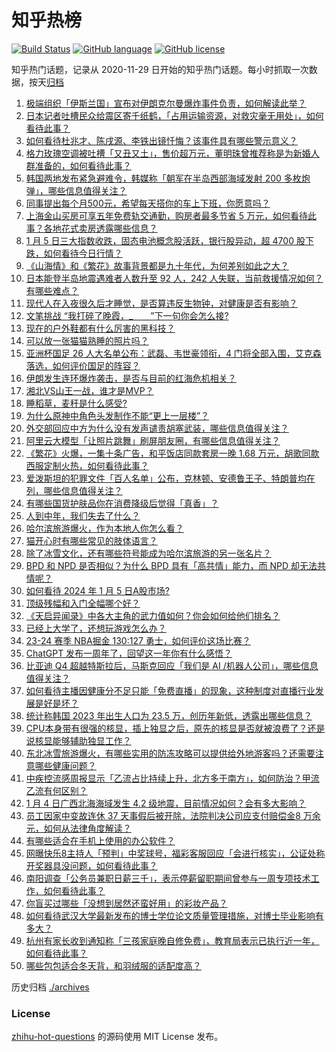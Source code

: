 # 知乎热榜
[![Build Status](https://github.com/ToWeLong/zhihu-hot-questions/workflows/CI/badge.svg)](https://github.com/ToWeLong/zhihu-hot-questions/actions)
[![GitHub language](https://img.shields.io/badge/language-golang-orange.svg)](https://golang.org/)
[![GitHub license](https://img.shields.io/github/license/ToWeLong/zhihu-hot-questions)](https://github.com/ToWeLong/zhihu-hot-questions/blob/main/LICENSE)

知乎热门话题，记录从 2020-11-29 日开始的知乎热门话题。每小时抓取一次数据，按天[归档](./archives)

<!-- BEGIN -->

1. [极端组织「伊斯兰国」宣布对伊朗克尔曼爆炸事件负责，如何解读此举？](https://www.zhihu.com/question/638111087)
1. [日本记者吐槽民众给震区寄千纸鹤，「占用运输资源，对救灾毫无用处」，如何看待此事？](https://www.zhihu.com/question/638128946)
1. [如何看待杜兆才、陈戌源、李铁出镜忏悔？该事件具有哪些警示意义？](https://www.zhihu.com/question/638128768)
1. [格力玫瑰空调被吐槽「又丑又土」，售价超万元，董明珠曾推荐称是为新婚人群准备的，如何看待此事？](https://www.zhihu.com/question/638121800)
1. [韩国两地发布紧急避难令，韩媒称「朝军在半岛西部海域发射 200 多枚炮弹」，哪些信息值得关注？](https://www.zhihu.com/question/638147003)
1. [同事提出每个月500元，希望每天搭你的车上下班，你愿意吗？](https://www.zhihu.com/question/637065833)
1. [上海金山买房可享五年免费轨交通勤，购房者最多节省 5 万元，如何看待此事？各地花式卖房透露哪些信息？](https://www.zhihu.com/question/638145370)
1. [1 月 5 日三大指数收跌，固态电池概念股活跃，银行股异动，超 4700 股下跌，如何看待今日行情？](https://www.zhihu.com/question/638121831)
1. [《山海情》和《繁花》故事背景都是九十年代，为何差别如此之大？](https://www.zhihu.com/question/637428360)
1. [日本能登半岛地震遇难者人数升至 92 人，242 人失联，当前救援情况如何？有哪些难点？](https://www.zhihu.com/question/638048222)
1. [现代人在入夜很久后才睡觉，是否算违反生物钟，对健康是否有影响？](https://www.zhihu.com/question/637766097)
1. [文笔挑战 “我打碎了晚霞，_＿＿”下一句你会怎么接?](https://www.zhihu.com/question/637946758)
1. [现在的户外鞋都有什么厉害的黑科技？](https://www.zhihu.com/question/637991266)
1. [可以放一张猫猫熟睡的照片吗？](https://www.zhihu.com/question/637967260)
1. [亚洲杯国足 26 人大名单公布：武磊、韦世豪领衔，4 门将全部入围，艾克森落选，如何评价国足的阵容？](https://www.zhihu.com/question/637962911)
1. [伊朗发生连环爆炸袭击，是否与目前的红海危机相关？](https://www.zhihu.com/question/637908955)
1. [湘北VS山王一战，谁才是MVP？](https://www.zhihu.com/question/52263433)
1. [睡稻草，麦秆是什么感受?](https://www.zhihu.com/question/637628481)
1. [为什么原神中角色头发制作不能“更上一层楼”？](https://www.zhihu.com/question/638062314)
1. [外交部回应中方为什么没有发声谴责胡塞武装，哪些信息值得关注？](https://www.zhihu.com/question/637998239)
1. [阿里云大模型「让照片跳舞」刷屏朋友圈，有哪些信息值得关注？](https://www.zhihu.com/question/637994515)
1. [《繁花》火爆，一集十条广告，和平饭店同款套房一晚 1.68 万元，胡歌同款西服定制火热，如何看待此事？](https://www.zhihu.com/question/638117370)
1. [爱泼斯坦的犯罪文件「百人名单」公布，克林顿、安德鲁王子、特朗普均在列，哪些信息值得关注？](https://www.zhihu.com/question/637992346)
1. [有哪些国货护肤品你在消费降级后觉得「真香」？](https://www.zhihu.com/question/637633430)
1. [人到中年，我们失去了什么？](https://www.zhihu.com/question/637631923)
1. [哈尔滨旅游爆火，作为本地人你怎么看？](https://www.zhihu.com/question/637951749)
1. [猫开心时有哪些常见的肢体语言？](https://www.zhihu.com/question/637964344)
1. [除了冰雪文化，还有哪些符号能成为哈尔滨旅游的另一张名片？](https://www.zhihu.com/question/637957555)
1. [BPD 和 NPD 是否相似？为什么 BPD 具有「高共情」能力，而 NPD 却无法共情呢？](https://www.zhihu.com/question/635488626)
1. [如何看待 2024 年 1 月 5 日A股市场?](https://www.zhihu.com/question/638118678)
1. [顶级残幅和入门全幅哪个好？](https://www.zhihu.com/question/527148736)
1. [《天启异闻录》中各大主角的武力值如何？你会如何给他们排名？](https://www.zhihu.com/question/638121819)
1. [已经上大学了，还想玩游戏怎么办？](https://www.zhihu.com/question/627383352)
1. [23-24 赛季 NBA掘金 130:127 勇士，如何评价这场比赛？](https://www.zhihu.com/question/638133216)
1. [ChatGPT 发布一周年了，回望这一年你有什么感悟？](https://www.zhihu.com/question/632702043)
1. [比亚迪 Q4 超越特斯拉后，马斯克回应「我们是 AI /机器人公司」，哪些信息值得关注？](https://www.zhihu.com/question/637999766)
1. [如何看待主播因健康分不足只能「免费直播」的现象，这种制度对直播行业发展是好是坏？](https://www.zhihu.com/question/638027940)
1. [统计称韩国 2023 年出生人口为 23.5 万，创历年新低，透露出哪些信息？](https://www.zhihu.com/question/637791835)
1. [CPU本身带有很强的核显，插上独显之后，原先的核显是否就被浪费了？还是说核显能够辅助独显工作？](https://www.zhihu.com/question/637405062)
1. [东北冰雪旅游爆火，有哪些实用的防冻攻略可以提供给外地游客吗？还需要注意哪些健康问题？](https://www.zhihu.com/question/637960463)
1. [中疾控流感周报显示「乙流占比持续上升，北方多于南方」，如何防治？甲流乙流有何区别？](https://www.zhihu.com/question/637950584)
1. [1 月 4 日广西北海海域发生 4.2 级地震，目前情况如何？会有多大影响？](https://www.zhihu.com/question/638077508)
1. [员工因家中变故连休 37 天事假后被开除，法院判决公司应支付赔偿金8 万余元，如何从法律角度解读？](https://www.zhihu.com/question/637998723)
1. [有哪些适合在手机上使用的办公软件？](https://www.zhihu.com/question/636894510)
1. [网曝快乐8主持人「预判」中奖球号，福彩客服回应「会进行核实」，公证处称开奖器具没问题，如何看待此事？](https://www.zhihu.com/question/638177299)
1. [南阳调查「公务员兼职日薪三千」，表示停薪留职期间曾参与一周专项技术工作，如何看待此事？](https://www.zhihu.com/question/638136936)
1. [你盲买过哪些「没想到居然还蛮好用」的彩妆产品？](https://www.zhihu.com/question/637273349)
1. [如何看待武汉大学最新发布的博士学位论文质量管理措施，对博士毕业影响有多大？](https://www.zhihu.com/question/637972767)
1. [杭州有家长收到通知称「三孩家庭晚自修免费」，教育局表示已执行近一年，如何看待此事？](https://www.zhihu.com/question/637936137)
1. [哪些包包适合冬天背，和羽绒服的适配度高？](https://www.zhihu.com/question/637273366)

<!-- END -->

历史归档 [./archives](./archives)


### License
[zhihu-hot-questions](https://github.com/towelong/zhihu-hot-questions) 的源码使用 MIT License 发布。